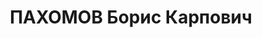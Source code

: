 ---
title: ПАХОМОВ Борис Карпович
description: "Род. в 1886, Курская губ. Проживал: КЖД, ст-ция Критово. Дорожный мастер\
  \ \n  Арестован 18.04.1937. Обв.: антисоветская деятельность, террористическая деятельность,\
  \ шпионаж. Приговор: ВК ВС СССР, 19.07.1938 – ВМН. Расстрелян 19.07.1938, в г. Красноярске.\
  \ \n  Реабилитирован ВК ВС СССР 27.12.1957"
---